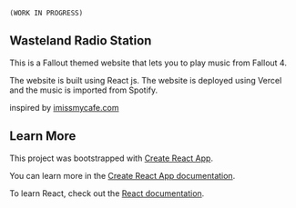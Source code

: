 `(WORK IN PROGRESS)`

## Wasteland Radio Station

This is a Fallout themed website that lets you to play music from Fallout 4. 

The website is built using React js. The website is deployed using Vercel and the music is imported from Spotify. 

inspired by [imissmycafe.com](https://imissmycafe.com/)

## Learn More

This project was bootstrapped with [Create React App](https://github.com/facebook/create-react-app).


You can learn more in the [Create React App documentation](https://facebook.github.io/create-react-app/docs/getting-started).

To learn React, check out the [React documentation](https://reactjs.org/).
